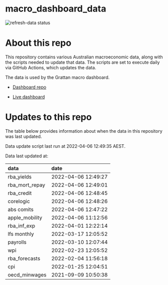 
<!-- README.md is generated from README.Rmd. Please edit that file -->

# macro\_dashboard\_data

<!-- badges: start -->

![refresh-data
status](https://github.com/grattan/macro_dashboard_data/workflows/refresh-data/badge.svg)

<!-- badges: end -->

# About this repo

This repository contains various Australian macroeconomic data, along
with the scripts needed to update that data. The scripts are set to
execute daily via GitHub Actions, which updates the data.

The data is used by the Grattan macro dashboard.

  - [Dashboard repo](https://github.com/grattan/macrodashboard)

  - [Live dashboard](https://mattcowgill.shinyapps.io/macrodashboard/)

# Updates to this repo

The table below provides information about when the data in this
repository was last updated.

Data update script last run at 2022-04-06 12:49:35 AEST.

Data last updated at:

| data             | date                |
| :--------------- | :------------------ |
| rba\_yields      | 2022-04-06 12:49:27 |
| rba\_mort\_repay | 2022-04-06 12:49:01 |
| rba\_credit      | 2022-04-06 12:48:45 |
| corelogic        | 2022-04-06 12:48:26 |
| abs comits       | 2022-04-06 12:47:22 |
| apple\_mobility  | 2022-04-06 11:12:56 |
| rba\_inf\_exp    | 2022-04-01 12:22:14 |
| lfs monthly      | 2022-03-17 12:05:52 |
| payrolls         | 2022-03-10 12:07:44 |
| wpi              | 2022-02-23 12:05:52 |
| rba\_forecasts   | 2022-02-04 11:56:18 |
| cpi              | 2022-01-25 12:04:51 |
| oecd\_minwages   | 2021-09-09 10:50:38 |
